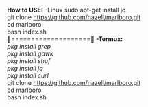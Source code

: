 <b>How to USE:</b>
-Linux
sudo apt-get install jq<br>
git clone https://github.com/nazell/marlboro.git<br>
cd marlboro<br>
bash index.sh<br>
👀====================👀
<b>-Termux:</b><br>
<i>pkg install grep<br>
pkg install gawk<br>
pkg install shuf<br>
pkg install jq<br>
pkg install curl</i><br>
git clone https://github.com/nazell/marlboro.git<br>
cd marlboro<br>
bash index.sh<br>
